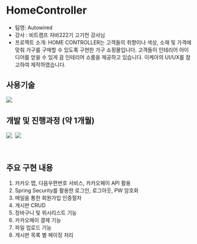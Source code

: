 # HomeController
- 팀명: Autowired
- 강사 : 비트캠프 자바222기 고기천 강사님
- 프로젝트 소개: HOME CONTROLLER는 고객들의 취향이나 색상, 소재 및 가격에 맞춰 가구를 구매할 수 있도록 구현한 가구 쇼핑몰입니다. 고객들이 인테리어 아이디어를 얻을 수 있게 끔 인테리어 쇼룸을 제공하고 있습니다. 이케아의 UI/UX를 참고하여 제작하였습니다.

## 사용기술
<img src="https://user-images.githubusercontent.com/108118231/198187805-e7193299-c963-47b1-b482-e847661e38df.png">&nbsp;

## 개발 및 진행과정 (약 1개월)
<img src="https://user-images.githubusercontent.com/108118231/198187138-21cef88c-4770-40ad-bdf4-6657e7904363.png">&nbsp;
<img src="https://user-images.githubusercontent.com/108118231/198187167-0b8cf9bf-ff25-4c11-a92c-4a056ba2adf7.png">&nbsp;

<br/>

## 주요 구현 내용

1. 카카오 맵, 다음우편번호 서비스, 카카오페이  API 활용
2. Spring Security를 활용한 로그인, 로그아웃, PW 암호화
3. 메일을 통한 회원가입 인증절차
4. 게시판 CRUD
5. 장바구니 및 위시리스트 기능
6. 카카오페이 결제 기능
7. 파일 업로드 기능
8. 게시판 목록 별 페이징 처리

<br/>
